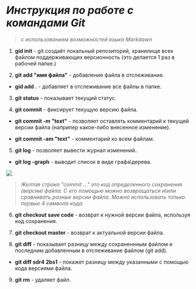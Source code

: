 # __*Инструкция по работе с командами Git*__

> *с использованием возможностей языка Markdawn*

1. **gid init** - git создаёт локальный репозиторий, хранилище всех файлом поддерживающих версионность (это делается 1 раз в рабочей папке.)

2. **git add "имя файла"** - добавление файла в отслеживание.
* **gid add .** - добавляет в отслеживание все файлы в папке.

3. **git status** - показывает текущий статус.

4. **git commit** - фиксирует текущую версию файла.

* **git commit -m "text"** - позволяет оставлять комментарий к текущей версии файла (наприпер какое-либо внесенное изменение).

* **git commit -am "text"** - комментарий ко всем файлам.

5. **git log** - позволяет вывести журнал изменений.

+ **git log -graph** - выводит список в виде графа\дерева.

![](scrlog.JPG)

>*Желтая строка "commit ..." это код определенного сохранения (версии) файла. С его помощью можно возвращаться и\или сравнивать разные версии файла. Можно использовать только первые 4 символа кода.*

6. **git checkout save code** - возврат к нужной версии файла, используя код сохранения.

7. **git checkout master** - возврат к актуальной версии файла.

8. **git diff** - показывает разницу между сохраненнным файлом и последним добавленным в отслеживание файлом (git add).
* **git diff sdr4 2bs1** - покажет разницу между указанными с помощью кода версиями файла.

9. **git rm** - удаляет файл.